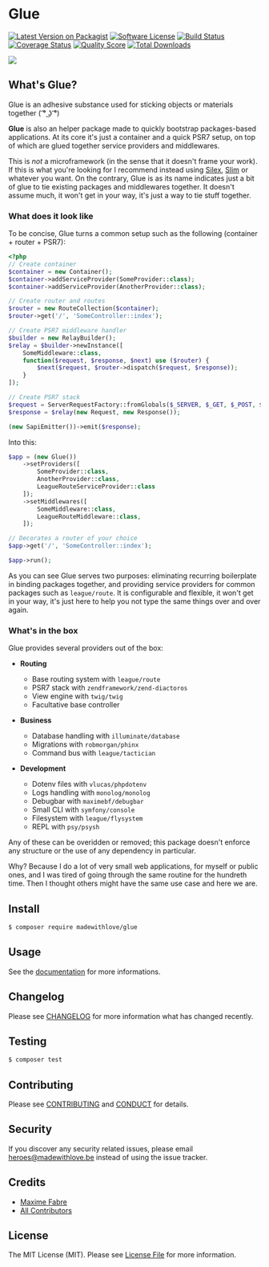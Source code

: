 # Glue
[![Latest Version on Packagist][ico-version]][link-packagist]
[![Software License][ico-license]](LICENSE.md)
[![Build Status][ico-travis]][link-travis]
[![Coverage Status][ico-scrutinizer]][link-scrutinizer]
[![Quality Score][ico-code-quality]][link-code-quality]
[![Total Downloads][ico-downloads]][link-downloads]

![](http://i.imgur.com/3oO0UWd.png)

## What's Glue?
Glue is an adhesive substance used for sticking objects or materials together ( ͡° ͜ʖ ͡°)

**Glue** is also an helper package made to quickly bootstrap packages-based applications.
At its core it's just a container and a quick PSR7 setup, on top of which are glued together service providers and middlewares.

This is _not_ a microframework (in the sense that it doesn't frame your work). If this is what you're looking for I recommend instead using [Silex], [Slim] or whatever you want.
On the contrary, Glue is as its name indicates just a bit of glue to tie existing packages and middlewares together. It doesn't assume much, it won't get in your way, it's just a way to tie stuff together.

### What does it look like
To be concise, Glue turns a common setup such as the following (container + router + PSR7):

```php
<?php
// Create container
$container = new Container();
$container->addServiceProvider(SomeProvider::class);
$container->addServiceProvider(AnotherProvider::class);

// Create router and routes
$router = new RouteCollection($container);
$router->get('/', 'SomeController::index');

// Create PSR7 middleware handler
$builder = new RelayBuilder();
$relay = $builder->newInstance([
    SomeMiddleware::class,
    function($request, $response, $next) use ($router) {
        $next($request, $router->dispatch($request, $response));
    }
]);

// Create PSR7 stack
$request = ServerRequestFactory::fromGlobals($_SERVER, $_GET, $_POST, $_COOKIE, $_FILES);
$response = $relay(new Request, new Response());

(new SapiEmitter())->emit($response);
```

Into this:

```php
$app = (new Glue())
    ->setProviders([
        SomeProvider::class,
        AnotherProvider::class,
        LeagueRouteServiceProvider::class
    ]);
    ->setMiddlewares([
        SomeMiddleware::class,
        LeagueRouteMiddleware::class,
    ]);

// Decorates a router of your choice
$app->get('/', 'SomeController::index');

$app->run();
```

As you can see Glue serves two purposes: eliminating recurring boilerplate in binding packages together, and providing service providers for common packages such as `league/route`.
It is configurable and flexible, it won't get in your way, it's just here to help you not type the same things over and over again.

### What's in the box
Glue provides several providers out of the box:
- **Routing**
    - Base routing system with `league/route`
    - PSR7 stack with `zendframework/zend-diactoros`
    - View engine with `twig/twig`
    - Facultative base controller

- **Business**
    - Database handling with `illuminate/database`
    - Migrations with `robmorgan/phinx`
    - Command bus with `league/tactician`

- **Development**
    - Dotenv files with `vlucas/phpdotenv`
    - Logs handling with `monolog/monolog`
    - Debugbar with `maximebf/debugbar`
    - Small CLI with `symfony/console`
    - Filesystem with `league/flysystem`
    - REPL with `psy/psysh`

Any of these can be overidden or removed; this package doesn't enforce any structure or the use of any dependency in particular.

Why? Because I do a lot of very small web applications, for myself or public ones, and I was tired of going through the same routine for the hundreth time.
Then I thought others might have the same use case and here we are.

## Install

```bash
$ composer require madewithlove/glue
```

## Usage
See the [documentation] for more informations.

## Changelog
Please see [CHANGELOG](CHANGELOG.md) for more information what has changed recently.

## Testing

```bash
$ composer test
```

## Contributing
Please see [CONTRIBUTING](CONTRIBUTING.md) and [CONDUCT](CONDUCT.md) for details.

## Security
If you discover any security related issues, please email heroes@madewithlove.be instead of using the issue tracker.

## Credits
- [Maxime Fabre][link-author]
- [All Contributors][link-contributors]

## License
The MIT License (MIT). Please see [License File](LICENSE.md) for more information.

[documentation]: http://madewithlove.github.io/glue
[silex]: http://silex.sensiolabs.org
[slim]: http://www.slimframework.com
[ico-version]: https://img.shields.io/packagist/v/madewithlove/glue.svg?style=flat-square
[ico-license]: https://img.shields.io/badge/license-MIT-brightgreen.svg?style=flat-square
[ico-travis]: https://img.shields.io/travis/madewithlove/glue/master.svg?style=flat-square
[ico-scrutinizer]: https://img.shields.io/scrutinizer/coverage/g/madewithlove/glue.svg?style=flat-square
[ico-code-quality]: https://img.shields.io/scrutinizer/g/madewithlove/glue.svg?style=flat-square
[ico-downloads]: https://img.shields.io/packagist/dt/madewithlove/glue.svg?style=flat-square
[link-packagist]: https://packagist.org/packages/madewithlove/glue
[link-travis]: https://travis-ci.org/madewithlove/glue
[link-scrutinizer]: https://scrutinizer-ci.com/g/madewithlove/glue/code-structure
[link-code-quality]: https://scrutinizer-ci.com/g/madewithlove/glue
[link-downloads]: https://packagist.org/packages/madewithlove/glue
[link-author]: https://github.com/Anahkiasen
[link-contributors]: ../../contributors
